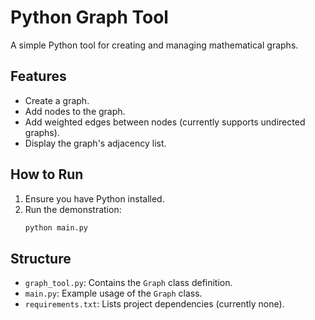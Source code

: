# Python Graph Tool

A simple Python tool for creating and managing mathematical graphs.

## Features

*   Create a graph.
*   Add nodes to the graph.
*   Add weighted edges between nodes (currently supports undirected graphs).
*   Display the graph's adjacency list.

## How to Run

1.  Ensure you have Python installed.
2.  Run the demonstration:
    ```bash
    python main.py
    ```

## Structure

*   `graph_tool.py`: Contains the `Graph` class definition.
*   `main.py`: Example usage of the `Graph` class.
*   `requirements.txt`: Lists project dependencies (currently none).